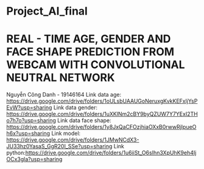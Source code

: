 # Project_AI_final 
#  REAL - TIME AGE, GENDER AND FACE SHAPE PREDICTION FROM WEBCAM WITH CONVOLUTIONAL NEUTRAL NETWORK
Nguyễn Công Danh - 19146164
Link data age: https://drive.google.com/drive/folders/1oULsbUAAUGoNeruxgKvkKEFxljYsPEvW?usp=sharing
Link data gender: https://drive.google.com/drive/folders/1uXKlNm2cBY9byQZUW7Y7YExI2THo7h7o?usp=sharing
Link data face shape: https://drive.google.com/drive/folders/1y8JxQaCFOzjhiaOXxB0rwwRjIpueOh6x?usp=sharing
Link model: https://drive.google.com/drive/folders/1JMwNCdX3-JU33hz0YasaS_GgR20I_SSe?usp=sharing
Link python:https://drive.google.com/drive/folders/1u6iiSt_O6sIhn3XpUhK9eh4IjOCx3gla?usp=sharing
